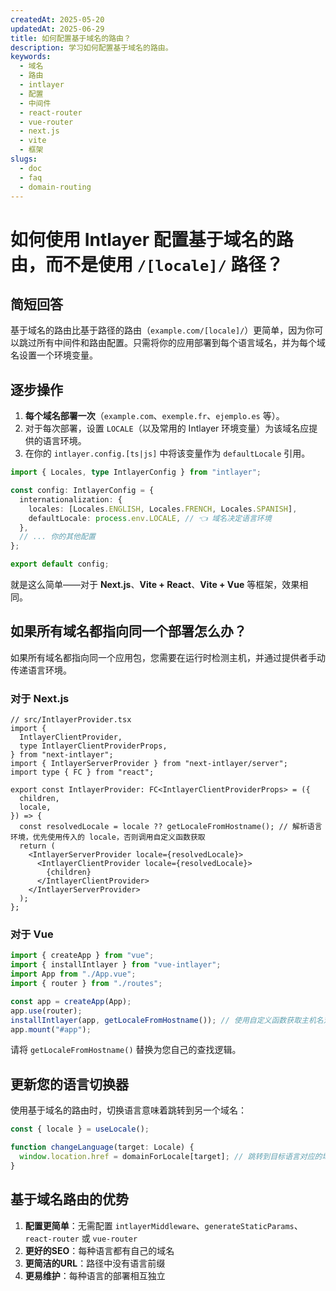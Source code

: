 ```yaml
---
createdAt: 2025-05-20
updatedAt: 2025-06-29
title: 如何配置基于域名的路由？
description: 学习如何配置基于域名的路由。
keywords:
  - 域名
  - 路由
  - intlayer
  - 配置
  - 中间件
  - react-router
  - vue-router
  - next.js
  - vite
  - 框架
slugs:
  - doc
  - faq
  - domain-routing
---
```


# 如何使用 Intlayer 配置基于**域名的路由**，而不是使用 `/[locale]/` 路径？

## 简短回答

基于域名的路由比基于路径的路由（`example.com/[locale]/`）更简单，因为你可以跳过所有中间件和路由配置。只需将你的应用部署到每个语言域名，并为每个域名设置一个环境变量。

## 逐步操作

1. **每个域名部署一次**（`example.com`、`exemple.fr`、`ejemplo.es` 等）。
2. 对于每次部署，设置 `LOCALE`（以及常用的 Intlayer 环境变量）为该域名应提供的语言环境。
3. 在你的 `intlayer.config.[ts|js]` 中将该变量作为 `defaultLocale` 引用。

```ts
import { Locales, type IntlayerConfig } from "intlayer";

const config: IntlayerConfig = {
  internationalization: {
    locales: [Locales.ENGLISH, Locales.FRENCH, Locales.SPANISH],
    defaultLocale: process.env.LOCALE, // 👈 域名决定语言环境
  },
  // ... 你的其他配置
};

export default config;
```

就是这么简单——对于 **Next.js**、**Vite + React**、**Vite + Vue** 等框架，效果相同。

## 如果所有域名都指向**同一个**部署怎么办？

如果所有域名都指向同一个应用包，您需要在运行时检测主机，并通过提供者手动传递语言环境。

### 对于 Next.js

```tsx
// src/IntlayerProvider.tsx
import {
  IntlayerClientProvider,
  type IntlayerClientProviderProps,
} from "next-intlayer";
import { IntlayerServerProvider } from "next-intlayer/server";
import type { FC } from "react";

export const IntlayerProvider: FC<IntlayerClientProviderProps> = ({
  children,
  locale,
}) => {
  const resolvedLocale = locale ?? getLocaleFromHostname(); // 解析语言环境，优先使用传入的 locale，否则调用自定义函数获取
  return (
    <IntlayerServerProvider locale={resolvedLocale}>
      <IntlayerClientProvider locale={resolvedLocale}>
        {children}
      </IntlayerClientProvider>
    </IntlayerServerProvider>
  );
};
```

### 对于 Vue

```ts
import { createApp } from "vue";
import { installIntlayer } from "vue-intlayer";
import App from "./App.vue";
import { router } from "./routes";

const app = createApp(App);
app.use(router);
installIntlayer(app, getLocaleFromHostname()); // 使用自定义函数获取主机名对应的语言环境
app.mount("#app");
```

请将 `getLocaleFromHostname()` 替换为您自己的查找逻辑。

## 更新您的语言切换器

使用基于域名的路由时，切换语言意味着跳转到另一个域名：

```ts
const { locale } = useLocale();

function changeLanguage(target: Locale) {
  window.location.href = domainForLocale[target]; // 跳转到目标语言对应的域名
}
```

## 基于域名路由的优势

1. **配置更简单**：无需配置 `intlayerMiddleware`、`generateStaticParams`、`react-router` 或 `vue-router`
2. **更好的SEO**：每种语言都有自己的域名
3. **更简洁的URL**：路径中没有语言前缀
4. **更易维护**：每种语言的部署相互独立
